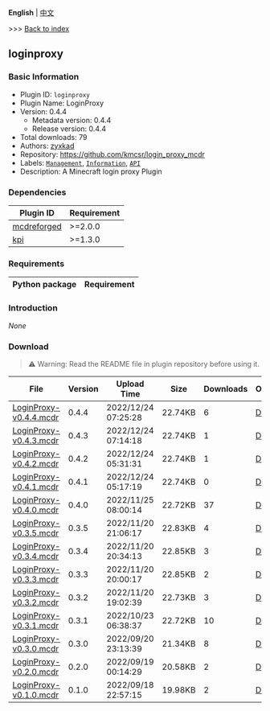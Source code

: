 **English** | [中文](readme-zh_cn.md)

\>\>\> [Back to index](/readme.md)

## loginproxy

### Basic Information

- Plugin ID: `loginproxy`
- Plugin Name: LoginProxy
- Version: 0.4.4
  - Metadata version: 0.4.4
  - Release version: 0.4.4
- Total downloads: 79
- Authors: [zyxkad](https://github.com/zyxkad)
- Repository: https://github.com/kmcsr/login_proxy_mcdr
- Labels: [`Management`](/labels/management/readme.md), [`Information`](/labels/information/readme.md), [`API`](/labels/api/readme.md)
- Description: A Minecraft login proxy Plugin

### Dependencies

| Plugin ID | Requirement |
| --- | --- |
| [mcdreforged](https://github.com/Fallen-Breath/MCDReforged) | \>=2.0.0 |
| [kpi](/plugins/kpi/readme.md) | \>=1.3.0 |

### Requirements

| Python package | Requirement |
| --- | --- |

### Introduction

*None*

### Download

> :warning: Warning: Read the README file in plugin repository before using it.

| File | Version | Upload Time | Size | Downloads | Operations |
| --- | --- | --- | --- | --- | --- |
| [LoginProxy-v0.4.4.mcdr](https://github.com/kmcsr/login_proxy_mcdr/releases/tag/v0.4.4) | 0.4.4 | 2022/12/24 07:25:28 | 22.74KB | 6 | [Download](https://github.com/kmcsr/login_proxy_mcdr/releases/download/v0.4.4/LoginProxy-v0.4.4.mcdr) |
| [LoginProxy-v0.4.3.mcdr](https://github.com/kmcsr/login_proxy_mcdr/releases/tag/v0.4.3) | 0.4.3 | 2022/12/24 07:14:18 | 22.74KB | 1 | [Download](https://github.com/kmcsr/login_proxy_mcdr/releases/download/v0.4.3/LoginProxy-v0.4.3.mcdr) |
| [LoginProxy-v0.4.2.mcdr](https://github.com/kmcsr/login_proxy_mcdr/releases/tag/v0.4.2) | 0.4.2 | 2022/12/24 05:31:31 | 22.74KB | 1 | [Download](https://github.com/kmcsr/login_proxy_mcdr/releases/download/v0.4.2/LoginProxy-v0.4.2.mcdr) |
| [LoginProxy-v0.4.1.mcdr](https://github.com/kmcsr/login_proxy_mcdr/releases/tag/v0.4.1) | 0.4.1 | 2022/12/24 05:17:19 | 22.74KB | 0 | [Download](https://github.com/kmcsr/login_proxy_mcdr/releases/download/v0.4.1/LoginProxy-v0.4.1.mcdr) |
| [LoginProxy-v0.4.0.mcdr](https://github.com/kmcsr/login_proxy_mcdr/releases/tag/v0.4.0) | 0.4.0 | 2022/11/25 08:00:14 | 22.72KB | 37 | [Download](https://github.com/kmcsr/login_proxy_mcdr/releases/download/v0.4.0/LoginProxy-v0.4.0.mcdr) |
| [LoginProxy-v0.3.5.mcdr](https://github.com/kmcsr/login_proxy_mcdr/releases/tag/v0.3.5) | 0.3.5 | 2022/11/20 21:06:17 | 22.83KB | 4 | [Download](https://github.com/kmcsr/login_proxy_mcdr/releases/download/v0.3.5/LoginProxy-v0.3.5.mcdr) |
| [LoginProxy-v0.3.4.mcdr](https://github.com/kmcsr/login_proxy_mcdr/releases/tag/v0.3.4) | 0.3.4 | 2022/11/20 20:34:13 | 22.85KB | 3 | [Download](https://github.com/kmcsr/login_proxy_mcdr/releases/download/v0.3.4/LoginProxy-v0.3.4.mcdr) |
| [LoginProxy-v0.3.3.mcdr](https://github.com/kmcsr/login_proxy_mcdr/releases/tag/v0.3.3) | 0.3.3 | 2022/11/20 20:00:17 | 22.85KB | 2 | [Download](https://github.com/kmcsr/login_proxy_mcdr/releases/download/v0.3.3/LoginProxy-v0.3.3.mcdr) |
| [LoginProxy-v0.3.2.mcdr](https://github.com/kmcsr/login_proxy_mcdr/releases/tag/v0.3.2) | 0.3.2 | 2022/11/20 19:02:39 | 22.73KB | 3 | [Download](https://github.com/kmcsr/login_proxy_mcdr/releases/download/v0.3.2/LoginProxy-v0.3.2.mcdr) |
| [LoginProxy-v0.3.1.mcdr](https://github.com/kmcsr/login_proxy_mcdr/releases/tag/v0.3.1) | 0.3.1 | 2022/10/23 06:38:37 | 22.72KB | 10 | [Download](https://github.com/kmcsr/login_proxy_mcdr/releases/download/v0.3.1/LoginProxy-v0.3.1.mcdr) |
| [LoginProxy-v0.3.0.mcdr](https://github.com/kmcsr/login_proxy_mcdr/releases/tag/v0.3.0) | 0.3.0 | 2022/09/20 23:13:39 | 21.34KB | 8 | [Download](https://github.com/kmcsr/login_proxy_mcdr/releases/download/v0.3.0/LoginProxy-v0.3.0.mcdr) |
| [LoginProxy-v0.2.0.mcdr](https://github.com/kmcsr/login_proxy_mcdr/releases/tag/v0.2.0) | 0.2.0 | 2022/09/19 00:14:29 | 20.58KB | 2 | [Download](https://github.com/kmcsr/login_proxy_mcdr/releases/download/v0.2.0/LoginProxy-v0.2.0.mcdr) |
| [LoginProxy-v0.1.0.mcdr](https://github.com/kmcsr/login_proxy_mcdr/releases/tag/v0.1.0) | 0.1.0 | 2022/09/18 22:57:15 | 19.98KB | 2 | [Download](https://github.com/kmcsr/login_proxy_mcdr/releases/download/v0.1.0/LoginProxy-v0.1.0.mcdr) |


